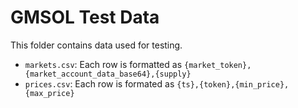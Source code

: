 # GMSOL Test Data

This folder contains data used for testing.

- `markets.csv`: Each row is formatted as `{market_token},{market_account_data_base64},{supply}`
- `prices.csv`: Each row is formated as `{ts},{token},{min_price},{max_price}`
